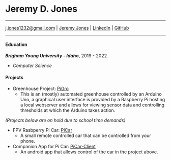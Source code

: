 # Jeremy D. Jones
---
<div id="webaddress">
<a href="j.jones1232@gmail.com">j.jones1232@gmail.com</a>
| <a href="https://byuidatascience.github.io/jerome1232.html">Jeremy Jones</a>
| <a href="https://www.linkedin.com/in/jeremy-jones-b904a284/">LinkedIn</a>
| <a href="https://github.com/jerome1232">GitHub</a>
</div>

---

#### Education

***Brigham Young University - Idaho***, 2019 - 2022
  * *Computer Science*

#### Projects
  * Greenhouse Project: [PiGro](https://github.com/jerome1232/PiGro)
    * This is an (mostly) automated greenhouse controlled by an Arduino Uno, a graphical user interface is provided by a Raspberry Pi hosting a local webserver and allows for viewing sensor data and controlling thresholds at which the Arduino takes action.

  *(Projects below are on hold due to school time demands)*
  * FPV Rasbperry Pi Car: [PiCar](https://github.com/jerome1232/PiCar)
    * A small remote controlled car that can be controlled from your phone.
  * Companion App for Pi Car: [PiCar-Client](https://github.com/jerome1232/PiCar-Client)
    * An android app that allows control of the car in the project above.

